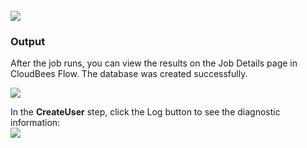 <br />
<img src="../../plugins/EC-WebLogic/images/CreateUser/EC-WLSCreateUserStatus2.png" />

<h3>Output</h3>
<p>After the job runs, you can view the results on the Job Details page in CloudBees Flow. The database was created successfully.</p>
<img src="../../plugins/EC-WebLogic/images/CreateUser/EC-WLSCreateUserStatus3.png" />
<p>In the <b>CreateUser</b> step, click the Log button to see the diagnostic information:
<br />
<img src="../../plugins/EC-WebLogic/images/CreateUser/EC-WLSCreateUserStatus4.png" />
</p>
